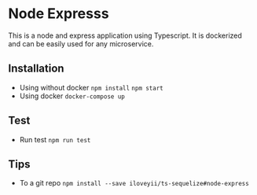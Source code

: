 Node Expresss
======
This is a node and express application using Typescript. It is dockerized and can be easily used for any
microservice.


## Installation
   * Using without docker
     `npm install`
     `npm start`
   * Using docker
     `docker-compose up`




## Test
   * Run test
     `npm run test`

## Tips
   * To a git repo
     `npm install --save iloveyii/ts-sequelize#node-express`